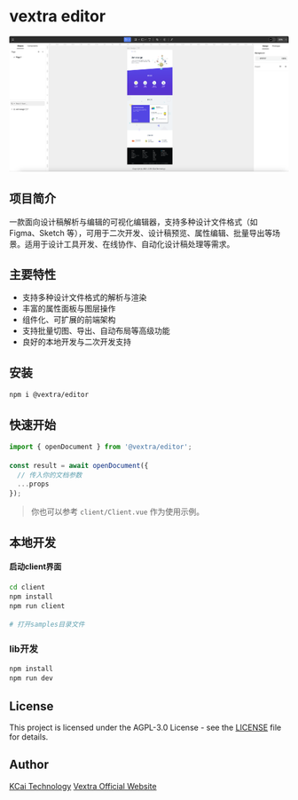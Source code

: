 # vextra editor

![Vextra Editor Example](example.png)

## 项目简介
一款面向设计稿解析与编辑的可视化编辑器，支持多种设计文件格式（如 Figma、Sketch 等），可用于二次开发、设计稿预览、属性编辑、批量导出等场景。适用于设计工具开发、在线协作、自动化设计稿处理等需求。

## 主要特性
- 支持多种设计文件格式的解析与渲染
- 丰富的属性面板与图层操作
- 组件化、可扩展的前端架构
- 支持批量切图、导出、自动布局等高级功能
- 良好的本地开发与二次开发支持

## 安装

```bash
npm i @vextra/editor
```

## 快速开始

```ts
import { openDocument } from '@vextra/editor';

const result = await openDocument({
  // 传入你的文档参数
  ...props
});
```

> 你也可以参考 `client/Client.vue` 作为使用示例。


## 本地开发

#### 启动client界面

```bash
cd client
npm install
npm run client

# 打开samples目录文件
```

### lib开发

```bash
npm install
npm run dev
```

## License

This project is licensed under the AGPL-3.0 License - see the [LICENSE](LICENSE.txt) file for details.

## Author

[KCai Technology](https://kcaitech.com)
[Vextra Official Website](https://vextra.cn)
